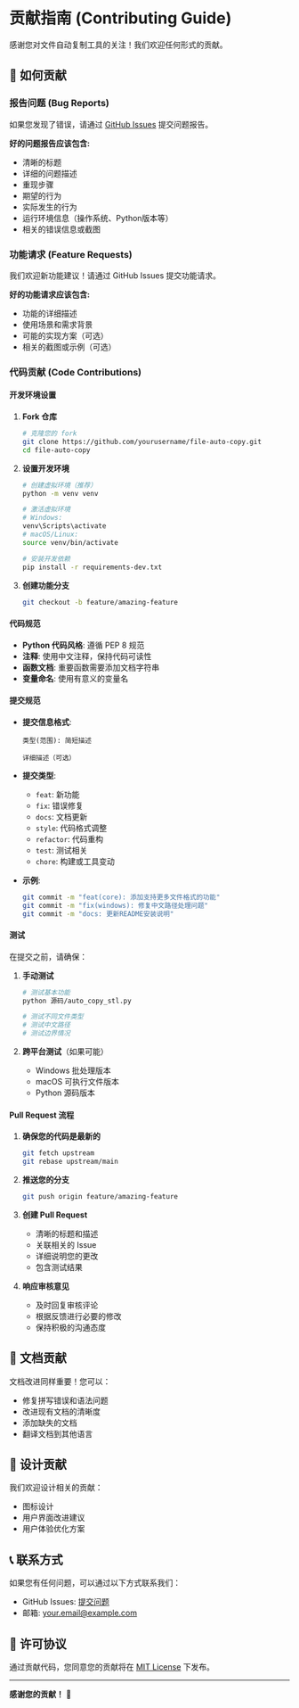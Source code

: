 # 贡献指南 (Contributing Guide)

感谢您对文件自动复制工具的关注！我们欢迎任何形式的贡献。

## 🤝 如何贡献

### 报告问题 (Bug Reports)

如果您发现了错误，请通过 [GitHub Issues](https://github.com/yourusername/file-auto-copy/issues) 提交问题报告。

**好的问题报告应该包含:**
- 清晰的标题
- 详细的问题描述
- 重现步骤
- 期望的行为
- 实际发生的行为
- 运行环境信息（操作系统、Python版本等）
- 相关的错误信息或截图

### 功能请求 (Feature Requests)

我们欢迎新功能建议！请通过 GitHub Issues 提交功能请求。

**好的功能请求应该包含:**
- 功能的详细描述
- 使用场景和需求背景
- 可能的实现方案（可选）
- 相关的截图或示例（可选）

### 代码贡献 (Code Contributions)

#### 开发环境设置

1. **Fork 仓库**
   ```bash
   # 克隆您的 fork
   git clone https://github.com/yourusername/file-auto-copy.git
   cd file-auto-copy
   ```

2. **设置开发环境**
   ```bash
   # 创建虚拟环境（推荐）
   python -m venv venv
   
   # 激活虚拟环境
   # Windows:
   venv\Scripts\activate
   # macOS/Linux:
   source venv/bin/activate
   
   # 安装开发依赖
   pip install -r requirements-dev.txt
   ```

3. **创建功能分支**
   ```bash
   git checkout -b feature/amazing-feature
   ```

#### 代码规范

- **Python 代码风格**: 遵循 PEP 8 规范
- **注释**: 使用中文注释，保持代码可读性
- **函数文档**: 重要函数需要添加文档字符串
- **变量命名**: 使用有意义的变量名

#### 提交规范

- **提交信息格式**:
  ```
  类型(范围): 简短描述
  
  详细描述（可选）
  ```

- **提交类型**:
  - `feat`: 新功能
  - `fix`: 错误修复
  - `docs`: 文档更新
  - `style`: 代码格式调整
  - `refactor`: 代码重构
  - `test`: 测试相关
  - `chore`: 构建或工具变动

- **示例**:
  ```bash
  git commit -m "feat(core): 添加支持更多文件格式的功能"
  git commit -m "fix(windows): 修复中文路径处理问题"
  git commit -m "docs: 更新README安装说明"
  ```

#### 测试

在提交之前，请确保：

1. **手动测试**
   ```bash
   # 测试基本功能
   python 源码/auto_copy_stl.py
   
   # 测试不同文件类型
   # 测试中文路径
   # 测试边界情况
   ```

2. **跨平台测试**（如果可能）
   - Windows 批处理版本
   - macOS 可执行文件版本
   - Python 源码版本

#### Pull Request 流程

1. **确保您的代码是最新的**
   ```bash
   git fetch upstream
   git rebase upstream/main
   ```

2. **推送您的分支**
   ```bash
   git push origin feature/amazing-feature
   ```

3. **创建 Pull Request**
   - 清晰的标题和描述
   - 关联相关的 Issue
   - 详细说明您的更改
   - 包含测试结果

4. **响应审核意见**
   - 及时回复审核评论
   - 根据反馈进行必要的修改
   - 保持积极的沟通态度

## 📝 文档贡献

文档改进同样重要！您可以：

- 修复拼写错误和语法问题
- 改进现有文档的清晰度
- 添加缺失的文档
- 翻译文档到其他语言

## 🎨 设计贡献

我们欢迎设计相关的贡献：

- 图标设计
- 用户界面改进建议
- 用户体验优化方案

## 📞 联系方式

如果您有任何问题，可以通过以下方式联系我们：

- GitHub Issues: [提交问题](https://github.com/yourusername/file-auto-copy/issues)
- 邮箱: your.email@example.com

## 📄 许可协议

通过贡献代码，您同意您的贡献将在 [MIT License](../LICENSE) 下发布。

---

**感谢您的贡献！** 🎉